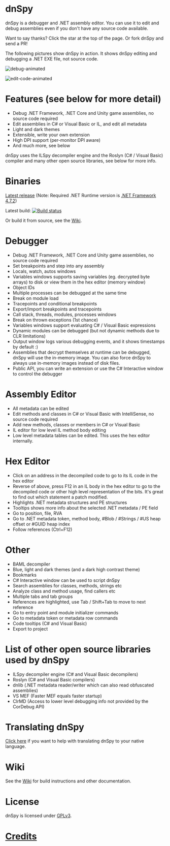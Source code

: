 # dnSpy

dnSpy is a debugger and .NET assembly editor. You can use it to edit and debug assemblies even if you don't have any source code available.

Want to say thanks? Click the star at the top of the page. Or fork dnSpy and send a PR!

The following pictures show dnSpy in action. It shows dnSpy editing and debugging a .NET EXE file, not source code.

![debug-animated](images/debug-animated.gif)

![edit-code-animated](images/edit-code-animated.gif)

# Features (see below for more detail)

- Debug .NET Framework, .NET Core and Unity game assemblies, no source code required
- Edit assemblies in C# or Visual Basic or IL, and edit all metadata
- Light and dark themes
- Extensible, write your own extension
- High DPI support (per-monitor DPI aware)
- And much more, see below

dnSpy uses the ILSpy decompiler engine and the Roslyn (C# / Visual Basic) compiler and many other open source libraries, see below for more info.

# Binaries

[Latest release](https://github.com/0xd4d/dnSpy/releases) (Note: Required .NET Runtime version is [.NET Framework 4.7.2](https://dotnet.microsoft.com/download/thank-you/net472))

Latest build: [![Build status](https://ci.appveyor.com/api/projects/status/3utl4e1qkx7pamko/branch/master?svg=true)](https://ci.appveyor.com/project/0xd4d/dnspy/branch/master/artifacts)

Or build it from source, see the [Wiki](https://github.com/0xd4d/dnSpy/wiki/Building-dnSpy).

# Debugger

- Debug .NET Framework, .NET Core and Unity game assemblies, no source code required
- Set breakpoints and step into any assembly
- Locals, watch, autos windows
- Variables windows supports saving variables (eg. decrypted byte arrays) to disk or view them in the hex editor (memory window)
- Object IDs
- Multiple processes can be debugged at the same time
- Break on module load
- Tracepoints and conditional breakpoints
- Export/import breakpoints and tracepoints
- Call stack, threads, modules, processes windows
- Break on thrown exceptions (1st chance)
- Variables windows support evaluating C# / Visual Basic expressions
- Dynamic modules can be debugged (but not dynamic methods due to CLR limitations)
- Output window logs various debugging events, and it shows timestamps by default :)
- Assemblies that decrypt themselves at runtime can be debugged, dnSpy will use the in-memory image. You can also force dnSpy to always use in-memory images instead of disk files.
- Public API, you can write an extension or use the C# Interactive window to control the debugger

# Assembly Editor

- All metadata can be edited
- Edit methods and classes in C# or Visual Basic with IntelliSense, no source code required
- Add new methods, classes or members in C# or Visual Basic
- IL editor for low level IL method body editing
- Low level metadata tables can be edited. This uses the hex editor internally.

# Hex Editor

- Click on an address in the decompiled code to go to its IL code in the hex editor
- Reverse of above, press F12 in an IL body in the hex editor to go to the decompiled code or other high level representation of the bits. It's great to find out which statement a patch modified.
- Highlights .NET metadata structures and PE structures
- Tooltips shows more info about the selected .NET metadata / PE field
- Go to position, file, RVA
- Go to .NET metadata token, method body, #Blob / #Strings / #US heap offset or #GUID heap index
- Follow references (Ctrl+F12)

# Other

- BAML decompiler
- Blue, light and dark themes (and a dark high contrast theme)
- Bookmarks
- C# Interactive window can be used to script dnSpy
- Search assemblies for classes, methods, strings etc
- Analyze class and method usage, find callers etc
- Multiple tabs and tab groups
- References are highlighted, use Tab / Shift+Tab to move to next reference
- Go to entry point and module initializer commands
- Go to metadata token or metadata row commands
- Code tooltips (C# and Visual Basic)
- Export to project

# List of other open source libraries used by dnSpy

- ILSpy decompiler engine (C# and Visual Basic decompilers)
- Roslyn (C# and Visual Basic compilers)
- dnlib (.NET metadata reader/writer which can also read obfuscated assemblies)
- VS MEF (Faster MEF equals faster startup)
- ClrMD (Access to lower level debugging info not provided by the CorDebug API)

# Translating dnSpy

[Click here](https://crowdin.com/project/dnspy) if you want to help with translating dnSpy to your native language.

# Wiki

See the [Wiki](https://github.com/0xd4d/dnSpy/wiki) for build instructions and other documentation.

# License

dnSpy is licensed under [GPLv3](dnSpy/dnSpy/LicenseInfo/GPLv3.txt).

# [Credits](dnSpy/dnSpy/LicenseInfo/CREDITS.txt)
